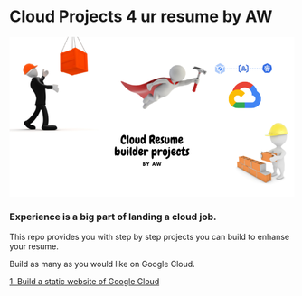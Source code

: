 # Cloud Projects 4 ur resume by AW
![header image](./images/Resume%20builder.png)

### Experience is a big part of landing a cloud job.  

This repo provides you with step by step projects you can build to enhanse your resume.

Build as many as you would like on Google Cloud.

 [1. Build a static website of Google Cloud](static-website/Instructions.md)

